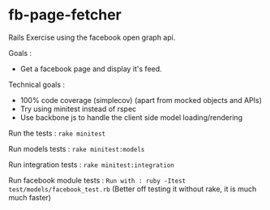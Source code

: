 fb-page-fetcher
===============

Rails Exercise using the facebook open graph api.

Goals : 
* Get a facebook page and display it's feed.

Technical goals :
* 100% code coverage (simplecov) (apart from mocked objects and APIs)
* Try using minitest instead of rspec
* Use backbone js to handle the client side model loading/rendering

Run the tests : `rake minitest`

Run models tests : `rake minitest:models`

Run integration tests : `rake minitest:integration`

Run facebook module tests : `Run with : ruby -Itest test/models/facebook_test.rb` (Better off testing it without rake, it is much much faster)

